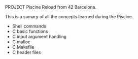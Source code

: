 PROJECT Piscine Reload from 42 Barcelona.

This is a sumary of all the concepts learned during the Piscine.
- Shell commands
- C basic functions
- C input argument handling
- C malloc
- C Makefile
- C header files
